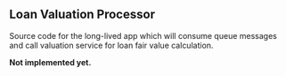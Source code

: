 ## Loan Valuation Processor

Source code for the long-lived app which will consume queue messages and call valuation service for loan fair value 
calculation.

**Not implemented yet.**
